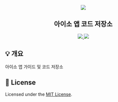 <p align="center">
  <a href="https://aiso.ai/">
    <img src="https://user-images.githubusercontent.com/38392519/161697681-702731e1-b212-4945-bf46-0d8f718e2420.png" />
  </a>
</p>
<h2 align="center">
  아이소 앱 코드 저장소
</h2>
<p align="center">
  <a href="https://github.com/enkinoOrg/aiso_samples/blob/main/LICENSE" target="_blank">
    <img src="https://img.shields.io/badge/license-MIT-blue.svg"/>
  </a>
  <a href="https://aiso-beta.notion.site/aiso-beta/AISO-99698ff53eca4ad488eef8393dd3cab8" target="_blank">
    <img src="https://img.shields.io/badge/aiso-beta-green" />
  </a>
</p>

## 💡 개요
아이소 앱 가이드 및 코드 저장소

<!-- - [License](#-license) -->
## 📝 License
Licensed under the [MIT License](./LICENSE).
